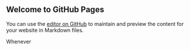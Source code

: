 ## Welcome to GitHub Pages

You can use the [editor on GitHub](https://github.com/mxtcc/mxtcc.github.io/edit/master/README.md) to maintain and preview the content for your website in Markdown files.

Whenever 
